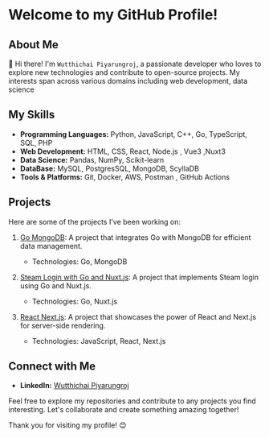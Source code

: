 # Welcome to my GitHub Profile!

## About Me

👋 Hi there! I'm `Wutthichai Piyarungroj`, a passionate developer who loves to explore new technologies and contribute to open-source projects. My interests span across various domains including web development, data science
## My Skills

- **Programming Languages:** Python, JavaScript, C++, Go, TypeScript, SQL, PHP
- **Web Development:** HTML, CSS, React, Node.js , Vue3 ,Nuxt3
- **Data Science:** Pandas, NumPy, Scikit-learn
- **DataBase:** MySQL, PostgresSQL, MongoDB, ScyllaDB
- **Tools & Platforms:** Git, Docker, AWS, Postman , GitHub Actions

## Projects

Here are some of the projects I've been working on:

1. [Go MongoDB](https://github.com/big555ddd/go-mongoDB): A project that integrates Go with MongoDB for efficient data management.
   - Technologies: Go, MongoDB

2. [Steam Login with Go and Nuxt.js](https://github.com/big555ddd/steam-login-go-nuxt-3): A project that implements Steam login using Go and Nuxt.js.
   - Technologies: Go, Nuxt.js

3. [React Next.js](https://github.com/big555ddd/react-nextjs): A project that showcases the power of React and Next.js for server-side rendering.
   - Technologies: JavaScript, React, Next.js


## Connect with Me

- **LinkedIn:** [Wutthichai Piyarungroj](https://www.linkedin.com/in/wutthichai-piyarungroj-2b093b351/)

Feel free to explore my repositories and contribute to any projects you find interesting. Let's collaborate and create something amazing together!

Thank you for visiting my profile! 😊
